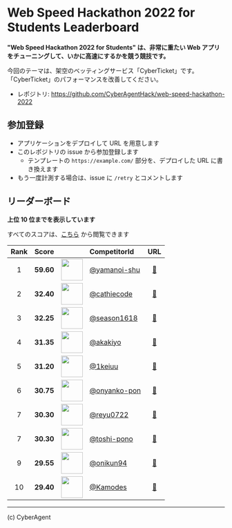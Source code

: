 # Web Speed Hackathon 2022 for Students Leaderboard

**"Web Speed Hackathon 2022 for Students" は、非常に重たい Web アプリをチューニングして、いかに高速にするかを競う競技です。**

今回のテーマは、架空のベッティングサービス「CyberTicket」です。
「CyberTicket」のパフォーマンスを改善してください。

- レポジトリ: https://github.com/CyberAgentHack/web-speed-hackathon-2022

## 参加登録

- アプリケーションをデプロイして URL を用意します
- このレポジトリの issue から参加登録します
  - テンプレートの `https://example.com/` 部分を、デプロイした URL に書き換えます
- もう一度計測する場合は、issue に `/retry` とコメントします

## リーダーボード

**上位 10 位までを表示しています**

すべてのスコアは、[こちら](./score.csv) から閲覧できます

<!-- leaderboard:start -->

|Rank|Score||CompetitorId|URL|
|:--:|:--:|:--:|:--|:--:|
|1|**59.60**|<img alt="" width="50" height="50" src="https://github.com/yamanoi-shu.png?size=100"/>|[@yamanoi-shu](https://github.com/yamanoi-shu)|[:link:](https://speedhackathon2022-yamanoi.herokuapp.com/)|
|2|**32.40**|<img alt="" width="50" height="50" src="https://github.com/cathiecode.png?size=100"/>|[@cathiecode](https://github.com/cathiecode)|[:link:](https://wsh-2022-cathiecode.herokuapp.com/)|
|3|**32.25**|<img alt="" width="50" height="50" src="https://github.com/season1618.png?size=100"/>|[@season1618](https://github.com/season1618)|[:link:](https://web-speed-hackathon-season.herokuapp.com/)|
|4|**31.35**|<img alt="" width="50" height="50" src="https://github.com/akakiyo.png?size=100"/>|[@akakiyo](https://github.com/akakiyo)|[:link:](https://web-speed-hackathon-2022-kiyo.herokuapp.com/)|
|5|**31.20**|<img alt="" width="50" height="50" src="https://github.com/1keiuu.png?size=100"/>|[@1keiuu](https://github.com/1keiuu)|[:link:](https://web-speed-hackathon2022.herokuapp.com/)|
|6|**30.75**|<img alt="" width="50" height="50" src="https://github.com/onyanko-pon.png?size=100"/>|[@onyanko-pon](https://github.com/onyanko-pon)|[:link:](https://web-hack-2022-maruyama.herokuapp.com/)|
|7|**30.30**|<img alt="" width="50" height="50" src="https://github.com/reyu0722.png?size=100"/>|[@reyu0722](https://github.com/reyu0722)|[:link:](https://reyu-wsh2022.herokuapp.com/)|
|7|**30.30**|<img alt="" width="50" height="50" src="https://github.com/toshi-pono.png?size=100"/>|[@toshi-pono](https://github.com/toshi-pono)|[:link:](https://wsh-2022-toshi00.herokuapp.com/)|
|9|**29.55**|<img alt="" width="50" height="50" src="https://github.com/onikun94.png?size=100"/>|[@onikun94](https://github.com/onikun94)|[:link:](https://web-speed-hackthon-2022-onikun.herokuapp.com/)|
|10|**29.40**|<img alt="" width="50" height="50" src="https://github.com/Kamodes.png?size=100"/>|[@Kamodes](https://github.com/Kamodes)|[:link:](https://web-speed-hack-kamo.herokuapp.com/)|

<!-- leaderboard:end -->

---

(c) CyberAgent
